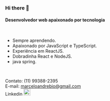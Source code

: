 ### Hi there 👋

<div>
<h4>Desenvolvedor web apaixonado por tecnologia</h4>
</div>

<!-- <div >
  <img src="https://cdn.worldvectorlogo.com/logos/react.svg" width="25"/>
  <img src="https://upload.wikimedia.org/wikipedia/commons/thumb/c/cf/Angular_full_color_logo.svg/1024px-Angular_full_color_logo.svg.png" width="25" />
  <img src="https://seeklogo.com/images/N/nodejs-logo-FBE122E377-seeklogo.com.png" width="20" />
  <img align="right" width="450" src="https://raphaelcarlosr.com/assets/undraw_coding_6mjf.svg" />
</div> -->
</br>

- Sempre aprendendo.
- Apaixonado por JavaScript e TypeScript.
- Experiência em ReactJS.
- Dobradinha React e NodeJS.
- java spring.

</br>

Contato: (11) 99388-2395
</br>
E-mail: marceloandrebio@gmail.com
</br>
Linkedin 
<a href="http://www.linkedin.com/in/marceloasn28">
  <img src="https://static-00.iconduck.com/assets.00/linkedin-icon-1024x1024-net2o24e.png" width="22" />
</a>
